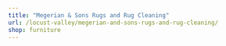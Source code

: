 ```yaml
---
title: "Megerian & Sons Rugs and Rug Cleaning"
url: /locust-valley/megerian-and-sons-rugs-and-rug-cleaning/
shop: furniture
---
```

